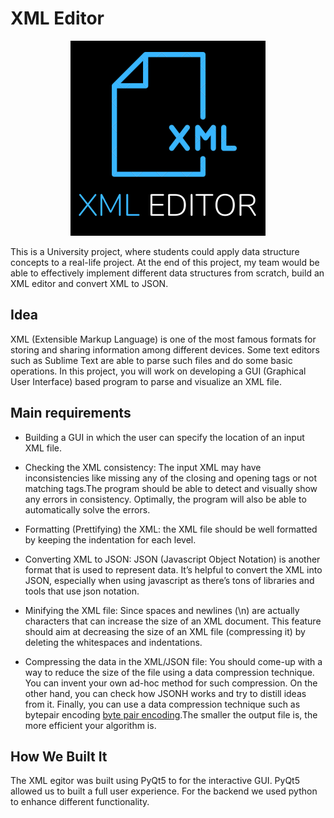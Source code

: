 # XML Editor

<p align="center">
    <img src="https://raw.githubusercontent.com/MoAmrYehia/xml-editor/main/screenshots/logo_README.png">
</p>



This is a University project, where students could apply data structure concepts to a real-life project. At the end of this project, my team would be able to effectively implement different data structures from scratch, build an XML editor and convert XML to JSON. 

## Idea
XML (Extensible Markup Language) is one of the most famous formats for storing and sharing information among different devices. Some text editors such as Sublime Text are able to parse such files and do some basic operations. In this project, you will work on developing a GUI (Graphical User Interface) based program to parse and visualize an XML file.

## Main requirements

* Building a GUI in which the user can specify the location of an input XML file.

* Checking the XML consistency: The input XML may have inconsistencies like missing any of the closing and opening tags or not matching tags.The program should be able to detect and visually show any errors in consistency. Optimally, the program will also be able to automatically solve the errors.

* Formatting (Prettifying) the XML: the XML file should be well formatted by keeping the indentation for each level.

* Converting XML to JSON: JSON (Javascript Object Notation) is another format that is used to represent data. It’s helpful to convert the XML into JSON, especially when using javascript as there’s tons of libraries and tools that use json notation.

* Minifying the XML file: Since spaces and newlines (\n) are actually characters that can increase the size of an XML document. This feature should aim at decreasing the size of an XML file (compressing it) by deleting the whitespaces and indentations.

* Compressing the data in the XML/JSON file: You should come-up with a way to reduce the size of the file using a data compression technique. You can invent your own ad-hoc method for such compression. On the other hand, you can check how JSONH works and try to distill ideas from it. Finally, you can use a data compression technique such as bytepair encoding [byte pair encoding](https://en.wikipedia.org/wiki/Byte_pair_encoding).The smaller the output file is, the more efficient your algorithm is.

## How We Built It
The XML egitor was built using PyQt5 to for the interactive GUI. PyQt5 allowed us to built a full user experience. For the backend we used python to enhance different functionality. 
